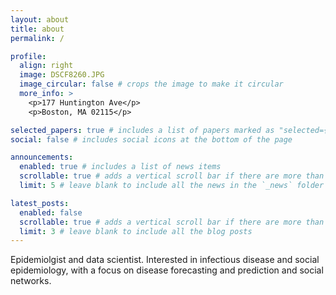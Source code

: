 ```yaml
---
layout: about
title: about
permalink: /

profile:
  align: right
  image: DSCF8260.JPG
  image_circular: false # crops the image to make it circular
  more_info: >
    <p>177 Huntington Ave</p>
    <p>Boston, MA 02115</p>

selected_papers: true # includes a list of papers marked as "selected={true}"
social: false # includes social icons at the bottom of the page

announcements:
  enabled: true # includes a list of news items
  scrollable: true # adds a vertical scroll bar if there are more than 3 news items
  limit: 5 # leave blank to include all the news in the `_news` folder

latest_posts:
  enabled: false
  scrollable: true # adds a vertical scroll bar if there are more than 3 new posts items
  limit: 3 # leave blank to include all the blog posts
---
```


Epidemiolgist and data scientist. Interested in infectious disease and social epidemiology, with a focus on disease forecasting and prediction and social networks.

